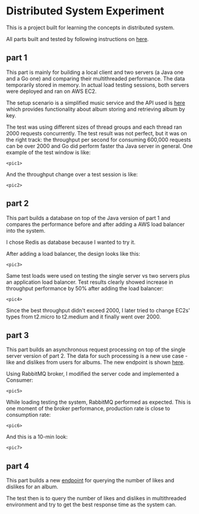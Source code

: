 # Distributed System Experiment

This is a project built for learning the concepts in distributed system.

All parts built and tested by following instructions on [here](https://gortonator.github.io/bsds-6650/).

## part 1

This part is mainly for building a local client and two servers (a Java one and a Go one) and comparing their multithreaded performance. The data temporarily stored in memory. In actual load testing sessions, both servers were deployed and ran on AWS EC2.

The setup scenario is a simplified music service and the API used is [here](https://app.swaggerhub.com/apis/IGORTON/AlbumStore/1.0.0) which provides functionality about album storing and retrieving album by key.

The test was using different sizes of thread groups and each thread ran 2000 requests concurrently. The test result was not perfect, but it was on the right track: the throughput per second for consuming 600,000 requests can be over 2000 and Go did perform faster tha Java server in general. One example of the test window is like:
```
<pic1>
```
And the throughput change over a test session is like:
```
<pic2>
```

## part 2

This part builds a database on top of the Java version of part 1 and compares the performance before and after adding a AWS load balancer into the system.

I chose Redis as database because I wanted to try it. 

After adding a load balancer, the design looks like this:
```
<pic3>
```
Same test loads were used on testing the single server vs two servers plus an application load balancer. Test results clearly showed increase in throughput performance by 50% after adding the load balancer:
```
<pic4>
```
Since the best throughput didn't exceed 2000, I later tried to change EC2s' types from t2.micro to t2.medium and it finally went over 2000.

## part 3

This part builds an asynchronous request processing on top of the single server version of part 2. The data for such processing is a new use case - like and dislikes from users for albums. The new endpoint is shown [here](https://app.swaggerhub.com/apis/IGORTON/AlbumStore/1.1#).

Using RabbitMQ broker, I modified the server code and implemented a Consumer:
```
<pic5>
```
While loading testing the system, RabbitMQ performed as expected. This is one moment of the broker performance, production rate is close to consumption rate:
```
<pic6>
```
And this is a 10-min look:
```
<pic7>
```

## part 4
 
This part builds a new [endpoint](https://app.swaggerhub.com/apis/IGORTON/AlbumStore/1.2#) for querying the number of likes and dislikes for an album.

The test then is to query the number of likes and dislikes in multithreaded environment and try to get the best response time as the system can.

